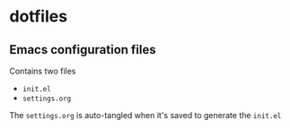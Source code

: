 # dotfiles
## Emacs configuration files
Contains two files
- `init.el`
- `settings.org`

The `settings.org` is auto-tangled when it's saved to generate the `init.el`
